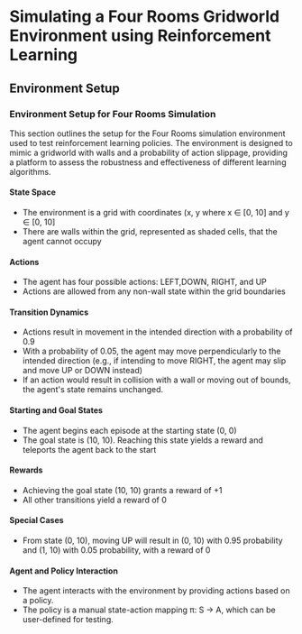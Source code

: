 # Simulating a Four Rooms Gridworld Environment using Reinforcement Learning

## Environment Setup

### Environment Setup for Four Rooms Simulation

This section outlines the setup for the Four Rooms simulation environment used to test reinforcement learning policies. The environment is designed to mimic a gridworld with walls and a probability of action slippage, providing a platform to assess the robustness and effectiveness of different learning algorithms.

#### State Space
- The environment is a grid with coordinates (x, y where x ∈ [0, 10] and y ∈ [0, 10]
- There are walls within the grid, represented as shaded cells, that the agent cannot occupy

#### Actions
- The agent has four possible actions: LEFT,DOWN, RIGHT, and UP
- Actions are allowed from any non-wall state within the grid boundaries

#### Transition Dynamics
- Actions result in movement in the intended direction with a probability of 0.9
- With a probability of 0.05, the agent may move perpendicularly to the intended direction (e.g., if intending to move RIGHT, the agent may slip and move UP or DOWN instead)
- If an action would result in collision with a wall or moving out of bounds, the agent's state remains unchanged.

#### Starting and Goal States
- The agent begins each episode at the starting state (0, 0)
- The goal state is (10, 10). Reaching this state yields a reward and teleports the agent back to the start

#### Rewards
- Achieving the goal state (10, 10) grants a reward of +1
- All other transitions yield a reward of 0

#### Special Cases
- From state (0, 10), moving UP will result in (0, 10) with 0.95 probability and (1, 10) with 0.05 probability, with a reward of 0

#### Agent and Policy Interaction
- The agent interacts with the environment by providing actions based on a policy.
- The policy is a manual state-action mapping π: S → A, which can be user-defined for testing.

